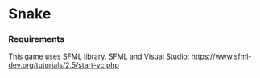 # Snake

### Requirements
This game uses SFML library.
SFML and Visual Studio: https://www.sfml-dev.org/tutorials/2.5/start-vc.php